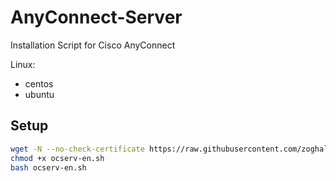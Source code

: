 # AnyConnect-Server


Installation Script for Cisco AnyConnect

Linux:
- centos
- ubuntu

## Setup

```bash
wget -N --no-check-certificate https://raw.githubusercontent.com/zoghal/AnyConnect-Server/main/ocserv-en.sh
chmod +x ocserv-en.sh
bash ocserv-en.sh
```
